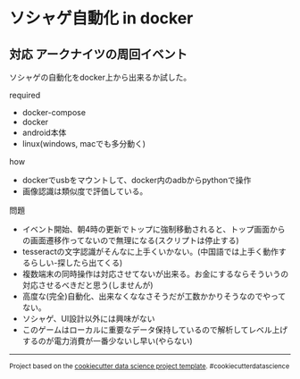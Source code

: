 ソシャゲ自動化 in docker
==============================

対応 アークナイツの周回イベント
------------

ソシャゲの自動化をdocker上から出来るか試した。  
  
required
- docker-compose
- docker
- android本体
- linux(windows, macでも多分動く)


how
- dockerでusbをマウントして、docker内のadbからpythonで操作
- 画像認識は類似度で評価している。

問題
- イベント開始、朝4時の更新でトップに強制移動されると、トップ画面からの画面遷移作ってないので無理になる(スクリプトは停止する)
- tesseractの文字認識がそんなに上手くいかない。(中国語では上手く動作するらしい-探したら出てくる)
- 複数端末の同時操作は対応させてないが出来る。お金にするならそういうの対応させるべきだと思う(しませんが)
- 高度な(完全)自動化、出来なくななさそうだが工数かかりそうなのでやってない。
- ソシャゲ、UI設計以外には興味がない
- このゲームはローカルに重要なデータ保持しているので解析してレベル上げするのが電力消費が一番少ないし早い(やらない)
--------

<p><small>Project based on the <a target="_blank" href="https://drivendata.github.io/cookiecutter-data-science/">cookiecutter data science project template</a>. #cookiecutterdatascience</small></p>
